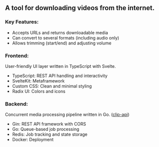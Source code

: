 ## A tool for downloading videos from the internet.

### Key Features:
- Accepts URLs and returns downloadable media
- Can convert to several formats (including audio only)
- Allows trimming (start/end) and adjusting volume

### Frontend:
User-friendly UI layer written in TypeScript with Svelte.
- TypeScript: REST API handling and interactivity
- SvelteKit: Metaframework
- Custom CSS: Clean and minimal styling
- Radix UI: Colors and icons

### Backend: 
Concurrent media processing pipeline written in Go. ([clip-api](https://github.com/thomascpowell/clip-api))
- Gin: REST API framework with CORS
- Go: Queue-based job processing
- Redis: Job tracking and state storage
- Docker: Deployment
